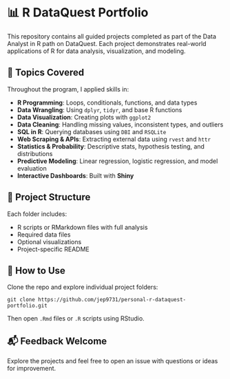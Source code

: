 # 📊 R DataQuest Portfolio

This repository contains all guided projects completed as part of the Data Analyst in R path on DataQuest. Each project demonstrates real-world applications of R for data analysis, visualization, and modeling.

## 🧠 Topics Covered

Throughout the program, I applied skills in:

* __R Programming__: Loops, conditionals, functions, and data types
* __Data Wrangling__: Using `dplyr`, `tidyr`, and base R functions
* __Data Visualization__: Creating plots with `ggplot2`
* __Data Cleaning__: Handling missing values, inconsistent types, and outliers
* __SQL in R__: Querying databases using `DBI` and `RSQLite`
* __Web Scraping & APIs__: Extracting external data using `rvest` and `httr`
* __Statistics & Probability__: Descriptive stats, hypothesis testing, and distributions
* __Predictive Modeling__: Linear regression, logistic regression, and model evaluation
* __Interactive Dashboards__: Built with **Shiny**

## 📁 Project Structure

Each folder includes:

* R scripts or RMarkdown files with full analysis
* Required data files
* Optional visualizations
* Project-specific README

## 🚀 How to Use

Clone the repo and explore individual project folders:

`git clone https://github.com/jep9731/personal-r-dataquest-portfolio.git`

Then open `.Rmd` files or `.R` scripts using RStudio.

## 📬 Feedback Welcome

Explore the projects and feel free to open an issue with questions or ideas for improvement.
